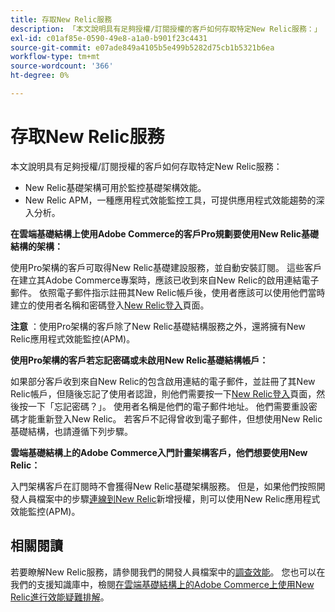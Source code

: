 ```yaml
---
title: 存取New Relic服務
description: 「本文說明具有足夠授權/訂閱授權的客戶如何存取特定New Relic服務：」
exl-id: c01af85e-0590-49e8-a1a0-b901f23c4431
source-git-commit: e07ade849a4105b5e499b5282d75cb1b5321b6ea
workflow-type: tm+mt
source-wordcount: '366'
ht-degree: 0%

---
```


# 存取New Relic服務

本文說明具有足夠授權/訂閱授權的客戶如何存取特定New Relic服務：

* New Relic基礎架構可用於監控基礎架構效能。
* New Relic APM，一種應用程式效能監控工具，可提供應用程式效能趨勢的深入分析。

**在雲端基礎結構上使用Adobe Commerce的客戶Pro規劃要使用New Relic基礎結構的架構：**

使用Pro架構的客戶可取得New Relic基礎建設服務，並自動安裝訂閱。 這些客戶在建立其Adobe Commerce專案時，應該已收到來自New Relic的啟用連結電子郵件。 依照電子郵件指示註冊其New Relic帳戶後，使用者應該可以使用他們當時建立的使用者名稱和密碼登入[New Relic登入](https://login.newrelic.com/login)頁面。

**注意** ：使用Pro架構的客戶除了New Relic基礎結構服務之外，還將擁有New Relic應用程式效能監控(APM)。

**使用Pro架構的客戶若忘記密碼或未啟用New Relic基礎結構帳戶：**

如果部分客戶收到來自New Relic的包含啟用連結的電子郵件，並註冊了其New Relic帳戶，但隨後忘記了使用者認證，則他們需要按一下[New Relic登入](https://login.newrelic.com/login)頁面，然後按一下「忘記密碼？」。 使用者名稱是他們的電子郵件地址。 他們需要重設密碼才能重新登入New Relic。 若客戶不記得曾收到電子郵件，但想使用New Relic基礎結構，也請遵循下列步驟。

**雲端基礎結構上的Adobe Commerce入門計畫架構客戶，他們想要使用New Relic：**

入門架構客戶在訂閱時不會獲得New Relic基礎架構服務。 但是，如果他們按照開發人員檔案中的步驟[連線到New Relic](https://devdocs.magento.com/cloud/project/new-relic.html#connect-to-new-relic)新增授權，則可以使用New Relic應用程式效能監控(APM)。

## 相關閱讀

若要瞭解New Relic服務，請參閱我們的開發人員檔案中的[調查效能](https://devdocs.magento.com/cloud/project/new-relic.html#investigate-performance)。 您也可以在我們的支援知識庫中，檢閱[在雲端基礎結構上的Adobe Commerce上使用New Relic進行效能疑難排解](/help/troubleshooting/miscellaneous/troubleshoot-performance-using-new-relic-on-magento-commerce.md)。
